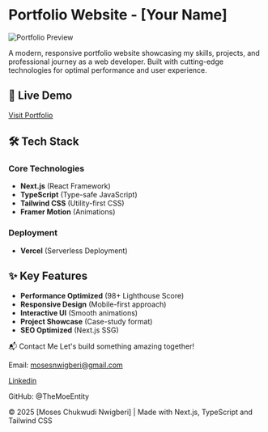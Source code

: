 # Portfolio Website - [Your Name]

![Portfolio Preview](https://mosesnwigberi.com/portfolio.png)

A modern, responsive portfolio website showcasing my skills, projects, and professional journey as a web developer. Built with cutting-edge technologies for optimal performance and user experience.

## 🔗 Live Demo

[Visit Portfolio](https://mosesnwigberi.com/)

## 🛠 Tech Stack

### Core Technologies

- **Next.js** (React Framework)
- **TypeScript** (Type-safe JavaScript)
- **Tailwind CSS** (Utility-first CSS)
- **Framer Motion** (Animations)

### Deployment

- **Vercel** (Serverless Deployment)

## ✨ Key Features

- **Performance Optimized** (98+ Lighthouse Score)
- **Responsive Design** (Mobile-first approach)
- **Interactive UI** (Smooth animations)
- **Project Showcase** (Case-study format)
- **SEO Optimized** (Next.js SSG)

📬 Contact Me
Let's build something amazing together!

Email: mosesnwigberi@gmail.com

[Linkedin](https://wwww.linkedin.com/in/nwigberi-moses)

GitHub: @TheMoeEntity

© 2025 [Moses Chukwudi Nwigberi] | Made with Next.js, TypeScript and Tailwind CSS
